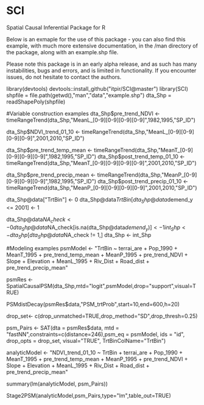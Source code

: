 # SCI
Spatial Causal Inferential Package for R

Below is an exmaple for the use of this package - you can also find this
example, with much more extensive documentation,
in the /man directory of the package, along with an example.shp file.

Please note this package is in an early alpha release, and as such
has many instabilities, bugs and errors, and is limited in functionality.
If you encounter issues, do not hesitate to contact
the authors.


library(devtools)
devtools::install_github("itpir/SCI@master")
library(SCI)
shpfile = file.path(getwd(),"man","data","example.shp")
dta_Shp = readShapePoly(shpfile)

#Variable construction examples
dta_Shp$pre_trend_NDVI <- timeRangeTrend(dta_Shp,"MeanL_[0-9][0-9][0-9][0-9]",1982,1995,"SP_ID")

dta_Shp$NDVI_trend_01_10 <- timeRangeTrend(dta_Shp,"MeanL_[0-9][0-9][0-9][0-9]",2001,2010,"SP_ID")

dta_Shp$pre_trend_temp_mean <- timeRangeTrend(dta_Shp,"MeanT_[0-9][0-9][0-9][0-9]",1982,1995,"SP_ID")
dta_Shp$post_trend_temp_01_10 <- timeRangeTrend(dta_Shp,"MeanT_[0-9][0-9][0-9][0-9]",2001,2010,"SP_ID")

dta_Shp$pre_trend_precip_mean <- timeRangeTrend(dta_Shp,"MeanP_[0-9][0-9][0-9][0-9]",1982,1995,"SP_ID")
dta_Shp$post_trend_precip_01_10 <- timeRangeTrend(dta_Shp,"MeanP_[0-9][0-9][0-9][0-9]",2001,2010,"SP_ID")

dta_Shp@data["TrtBin"] <- 0
dta_Shp@data$TrtBin[dta_Shp@data$demend_y <= 2001] <- 1

dta_Shp@data$NA_check <- 0
dta_Shp@data$NA_check[is.na(dta_Shp@data$demend_y)] <- 1
int_Shp <- dta_Shp[dta_Shp@data$NA_check != 1,]
dta_Shp <- int_Shp

#Modeling examples
psmModel <-  "TrtBin ~ terrai_are + Pop_1990 + MeanT_1995 + pre_trend_temp_mean + MeanP_1995 +
pre_trend_NDVI + Slope + Elevation +  MeanL_1995 + Riv_Dist + Road_dist +
pre_trend_precip_mean"

psmRes <- SpatialCausalPSM(dta_Shp,mtd="logit",psmModel,drop="support",visual=TRUE)

PSMdistDecay(psmRes$data,"PSM_trtProb",start=10,end=600,h=20)

drop_set<- c(drop_unmatched=TRUE,drop_method="SD",drop_thresh=0.25)

psm_Pairs <- SAT(dta = psmRes$data, mtd = "fastNN",constraints=c(distance=246),psm_eq = psmModel, ids = "id", drop_opts = drop_set, visual="TRUE", TrtBinColName="TrtBin")

analyticModel <-  "NDVI_trend_01_10 ~ TrtBin + terrai_are + Pop_1990 + MeanT_1995 + pre_trend_temp_mean + MeanP_1995 +
pre_trend_NDVI + Slope + Elevation +  MeanL_1995 + Riv_Dist + Road_dist +
pre_trend_precip_mean"

summary(lm(analyticModel, psm_Pairs))

Stage2PSM(analyticModel,psm_Pairs,type="lm",table_out=TRUE)


